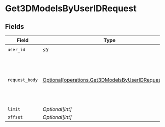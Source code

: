 # Get3DModelsByUserIDRequest


## Fields

| Field                                                                                                            | Type                                                                                                             | Required                                                                                                         | Description                                                                                                      |
| ---------------------------------------------------------------------------------------------------------------- | ---------------------------------------------------------------------------------------------------------------- | ---------------------------------------------------------------------------------------------------------------- | ---------------------------------------------------------------------------------------------------------------- |
| `user_id`                                                                                                        | *str*                                                                                                            | :heavy_check_mark:                                                                                               | N/A                                                                                                              |
| `request_body`                                                                                                   | [Optional[operations.Get3DModelsByUserIDRequestBody]](../../models/operations/get3dmodelsbyuseridrequestbody.md) | :heavy_minus_sign:                                                                                               | Query parameters can also be provided in the request body as a JSON object                                       |
| `limit`                                                                                                          | *Optional[int]*                                                                                                  | :heavy_minus_sign:                                                                                               | N/A                                                                                                              |
| `offset`                                                                                                         | *Optional[int]*                                                                                                  | :heavy_minus_sign:                                                                                               | N/A                                                                                                              |